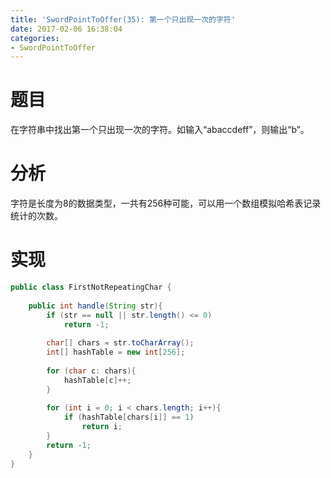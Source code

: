 ```yaml
---
title: 'SwordPointToOffer(35): 第一个只出现一次的字符'
date: 2017-02-06 16:38:04
categories:
- SwordPointToOffer
---
```


# 题目
在字符串中找出第一个只出现一次的字符。如输入“abaccdeff”，则输出“b”。

# 分析
字符是长度为8的数据类型，一共有256种可能，可以用一个数组模拟哈希表记录统计的次数。

# 实现
```java
public class FirstNotRepeatingChar {
    
    public int handle(String str){
        if (str == null || str.length() <= 0)
            return -1;
        
        char[] chars = str.toCharArray();
        int[] hashTable = new int[256];
        
        for (char c: chars){
            hashTable[c]++;
        }
        
        for (int i = 0; i < chars.length; i++){
            if (hashTable[chars[i]] == 1)
                return i;
        }
        return -1;
    }
}
```